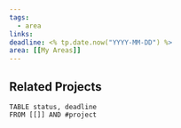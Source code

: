 ```yaml
---
tags:
  - area
links: 
deadline: <% tp.date.now("YYYY-MM-DD") %>
area: [[My Areas]]
---
```

## Related Projects

```dataview
TABLE status, deadline
FROM [[]] AND #project
```
